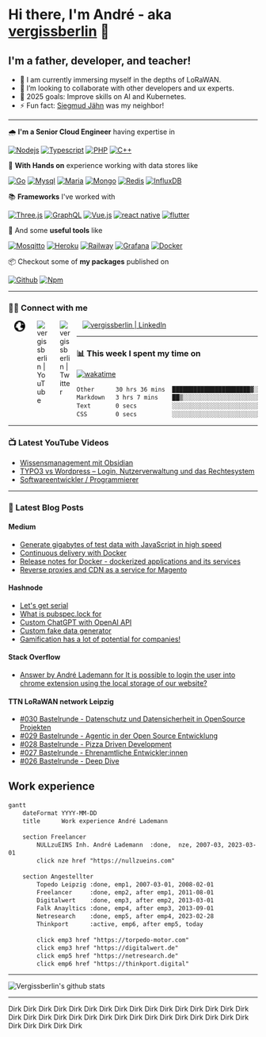 # Hi there, I'm André - aka [vergissberlin][website] 👋

## I'm a father, developer, and teacher!

- 🌱 I am currently immersing myself in the depths of LoRaWAN.
- 👯 I’m looking to collaborate with other developers and ux experts.
- 🥅 2025 goals: Improve skills on AI and Kubernetes.
- ⚡ Fun fact: [Siegmud Jähn](https://de.wikipedia.org/wiki/Sigmund_J%C3%A4hn) was my neighbor!

---

🌧️ **I'm a Senior Cloud Engineer** having expertise in

[![Nodejs](https://img.shields.io/badge/node_js-339933?style=for-the-badge&logo=node.js&logoColor=white)](#)
[![Typescript](https://img.shields.io/badge/typescript-007ACC?style=for-the-badge&logo=typescript&logoColor=white)](#)
[![PHP](https://img.shields.io/badge/php-777BB4?style=for-the-badge&logo=php&logoColor=white)](#)
[![C++](https://img.shields.io/badge/c++-00599C?style=for-the-badge&logo=cplusplus&logoColor=white)](#)

📀 **With Hands on** experience working with data stores like

[![Go](https://img.shields.io/badge/go-5dc9e2?style=for-the-badge&logo=go&logoColor=white)](#)
[![Mysql](https://img.shields.io/badge/mysql-4479A1?style=for-the-badge&logo=mysql&logoColor=white)](#)
[![Maria](https://img.shields.io/badge/maria-003545?style=for-the-badge&logo=mariadb&logoColor=white)](#)
[![Mongo](https://img.shields.io/badge/mongo-47A248?style=for-the-badge&logo=mongodb&logoColor=white)](#)
[![Redis](https://img.shields.io/badge/redis-DC382D?style=for-the-badge&logo=redis&logoColor=white)](#)
[![InfluxDB](https://img.shields.io/badge/InfluxDB-22ADF6?style=for-the-badge&logo=influxdb&logoColor=white)](#)

📚 **Frameworks** I've worked with

[![Three.js](https://img.shields.io/badge/Three.js-000000?style=for-the-badge&logo=threedotjs&logoColor=white)](#)
[![GraphQL](https://img.shields.io/badge/graphql-E10098?style=for-the-badge&logo=graphql&logoColor=white)](#)
[![Vue.js](https://img.shields.io/badge/Vue.js-4FC08D?style=for-the-badge&logo=vuedotjs&logoColor=white)](#)
[![react native](https://img.shields.io/badge/React%20Native-61DAFB?style=for-the-badge&logo=react&logoColor=black)](#)
[![flutter](https://img.shields.io/badge/Flutter-0553B1?style=for-the-badge&logo=flutter&logoColor=white)](#)

<!--
[![SQLite](https://img.shields.io/badge/sqlite-003B57?style=for-the-badge&logo=sqlite&logoColor=white)](#) 
-->

🔭 And some **useful tools** like

[![Mosqitto](https://img.shields.io/badge/Mosquitto-3C5280?style=for-the-badge&logo=eclipsemosquitto&logoColor=white)](#)
[![Heroku](https://img.shields.io/badge/heroku-430098?style=for-the-badge&logo=heroku&logoColor=white)](#)
[![Railway](https://img.shields.io/badge/Railway-0B0D0E?style=for-the-badge&logo=railway&logoColor=white)](#)
[![Grafana](https://img.shields.io/badge/grafana-F46800?style=for-the-badge&logo=grafana&logoColor=white)](#)
[![Docker](https://img.shields.io/badge/docker-2496ED?style=for-the-badge&logo=docker&logoColor=white)](#) 

<!--
-->


📦 Checkout some of **my packages** published on

[![Github](https://img.shields.io/badge/gh_packages-181717?style=for-the-badge&logo=github&logoColor=white)](https://github.com/vergissberlin?tab=packages)
[![Npm](https://img.shields.io/badge/npm-CB3837?style=for-the-badge&logo=npm&logoColor=white)](https://www.npmjs.com/~vergissberlin)

<!--
![vergissberlins's Code::Stats stats](https://codestats-readme.vercel.app/api?username=vergissberlin&show_icons=true&theme=nightowl)
-->

---

### 💁‍♂️ Connect with me

[<img align="left" hspace="12" alt="vergissberlin.cocdm" width="22px" src="https://raw.githubusercontent.com/iconic/open-iconic/master/svg/globe.svg" />][website]
[<img align="left" hspace="12" alt="vergissberlin | YouTube" width="22px" src="https://cdn.jsdelivr.net/npm/simple-icons@v3/icons/youtube.svg" />][youtube]
[<img align="left" hspace="12" alt="vergissberlin | Twitter" width="22px" src="https://cdn.jsdelivr.net/npm/simple-icons@v3/icons/twitter.svg" />][twitter]
[<img hspace="12" alt="vergissberlin | LinkedIn" width="22px" src="https://cdn.jsdelivr.net/npm/simple-icons@v3/icons/linkedin.svg" />][linkedin]

---

### 📊 This week I spent my time on

[![wakatime](https://wakatime.com/badge/user/e47700b1-b714-4086-acd9-7979081706dc.svg)](https://wakatime.com/@e47700b1-b714-4086-acd9-7979081706dc)

<!--START_SECTION:waka-->

```txt
Other      30 hrs 36 mins  ██████████████████████▓░░   90.69 %
Markdown   3 hrs 7 mins    ██▒░░░░░░░░░░░░░░░░░░░░░░   09.24 %
Text       0 secs          ░░░░░░░░░░░░░░░░░░░░░░░░░   00.04 %
CSS        0 secs          ░░░░░░░░░░░░░░░░░░░░░░░░░   00.02 %
```

<!--END_SECTION:waka-->

<!-- START_SECTION:codestats -->
<!-- END_SECTION:codestats -->

<!--
### Skill overview

[![History](https://codestats-readme.vercel.app/api/history/?username=vergissberlin&layout=horizontal)](https://codestats.net/users/vergissberlin)

[![Top Langs](https://codestats-readme.vercel.app/api/top-langs/?username=vergissberlin)](https://codestats.net/users/vergissberlin)

[More details](https://codestats.net/users/vergissberlin)
-->

---

### 📺 Latest YouTube Videos
<!-- YOUTUBE:START -->
- [Wissensmanagement mit Obsidian](https://www.youtube.com/watch?v=NCIzKtO5chA)
- [TYPO3 vs Wordpress – Login, Nutzerverwaltung und das Rechtesystem](https://www.youtube.com/watch?v=dHiqvumfEzc)
- [Softwareentwickler / Programmierer](https://www.youtube.com/watch?v=cSDDq-QNq0I)
<!-- YOUTUBE:END -->

---

### 📕 Latest Blog Posts

#### Medium

<!-- MEDIUM:START -->
- [Generate gigabytes of test data with JavaScript in high speed](https://medium.com/netresearch/generate-gigabytes-of-test-data-with-javascript-in-high-speed-98b990967824?source=rss-25031e672016------2)
- [Continuous delivery with Docker](https://medium.com/@andre.lademann/continuous-delivery-with-docker-91e3ed8188ad?source=rss-25031e672016------2)
- [Release notes for Docker - dockerized applications and its services](https://medium.com/blugento/release-notes-for-docker-dockerized-applications-and-its-services-4c92b254ab2?source=rss-25031e672016------2)
- [Reverse proxies and CDN as a service for Magento](https://medium.com/blugento/reverse-proxies-and-cdn-as-a-service-for-magento-4b0ad0d77b1?source=rss-25031e672016------2)
<!-- MEDIUM:END -->

#### Hashnode

<!-- HASHNODE:START -->
- [Let&#39;s get serial](https://blog.andrelademann.de/lets-get-serial)
- [What is pubspec.lock for](https://blog.andrelademann.de/what-is-pubspeclock-for)
- [Custom ChatGPT with OpenAI API](https://blog.andrelademann.de/custom-chatgpt-with-openai-api)
- [Custom fake data generator](https://blog.andrelademann.de/custom-fake-data-generator)
- [Gamification has a lot of potential for companies!](https://blog.andrelademann.de/gamification-has-a-lot-of-potential-for-companies)
<!-- HASHNODE:END -->

#### Stack Overflow

<!-- STACKOVERFLOW:START -->
- [Answer by André Lademann for It is possible to login the user into chrome extension using the local storage of our website?](https://stackoverflow.com/questions/68436609/it-is-possible-to-login-the-user-into-chrome-extension-using-the-local-storage-o/68436704#68436704)
<!-- STACKOVERFLOW:END -->

#### TTN LoRaWAN network Leipzig

<!-- TTN:START -->
- [#030 Bastelrunde - Datenschutz und Datensicherheit in OpenSource Projekten](https://www.thethingsnetwork.org/community/leipzig/post/030-bastelrunde-datenschutz-und-datensicherheit-in-opensource-projekten)
- [#029 Bastelrunde - Agentic in der Open Source Entwicklung](https://www.thethingsnetwork.org/community/leipzig/post/029-bastelrunde-agentic-in-der-open-source-entwicklung)
- [#028 Bastelrunde - Pizza Driven Development](https://www.thethingsnetwork.org/community/leipzig/post/028-bastelrunde-pizza-driven-development)
- [#027 Bastelrunde - Ehrenamtliche Entwickler:innen](https://www.thethingsnetwork.org/community/leipzig/post/027-bastelrunde-ehrenamtliche-entwicklerinnen)
- [#026 Bastelrunde - Deep Dive](https://www.thethingsnetwork.org/community/leipzig/post/026-bastelrunde-deep-dive)
<!-- TTN:END -->
<!--
http://createfeed.fivefilters.org/extract.php?url=https%3A%2F%2Fwww.thethingsnetwork.org%2Fcommunity%2Fleipzig%2Fposts&in_id_or_class=widget-card-story&max=5&order=document&guid=0
-->

## Work experience

```mermaid
gantt
	dateFormat YYYY-MM-DD
	title      Work experience André Lademann

	section Freelancer 
		NULLzuEINS Inh. André Lademann  :done,  nze, 2007-03, 2023-03-01
		click nze href "https://nullzueins.com"
	
	section Angestellter
		Topedo Leipzig :done, emp1, 2007-03-01, 2008-02-01
		Freelancer     :done, emp2, after emp1, 2011-08-01
		Digitalwert    :done, emp3, after emp2, 2013-03-01
		Falk Anayltics :done, emp4, after emp3, 2013-09-01
		Netresearch    :done, emp5, after emp4, 2023-02-28
		Thinkport      :active, emp6, after emp5, today
	
		click emp3 href "https://torpedo-motor.com"
		click emp3 href "https://digitalwert.de"
		click emp5 href "https://netresearch.de"
		click emp6 href "https://thinkport.digital"
```

---

![Vergissberlin's github stats](https://github-readme-stats.vercel.app/api?username=vergissberlin&show_icons=true&hide_border=true)

[website]: https://andrelademann.de
[blog]: https://blog.andrelademann.de
[twitter]: https://x.com/vergissberlin
[youtube]: https://youtube.com/vergissberlin
[linkedin]: https://linkedin.com/in/andre-lademann/

---

<!--
[![CodeStats – README](https://github.com/vergissberlin/vergissberlin/workflows/CodeStats%20%E2%80%93%20README/badge.svg)](https://codestats.net/users/vergissberlin)
-->
Dirk
Dirk
Dirk
Dirk
Dirk
Dirk
Dirk
Dirk
Dirk
Dirk
Dirk
Dirk
Dirk
Dirk
Dirk
Dirk
Dirk
Dirk
Dirk
Dirk
Dirk
Dirk
Dirk
Dirk
Dirk
Dirk
Dirk
Dirk
Dirk
Dirk
Dirk
Dirk
Dirk
Dirk
Dirk
Dirk
Dirk
